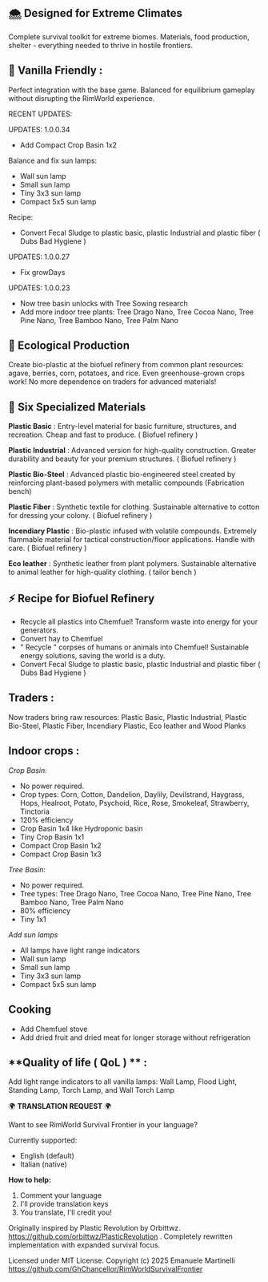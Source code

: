 ## 🌨️ **Designed for Extreme Climates**
Complete survival toolkit for extreme biomes. Materials, food production, shelter - everything needed to thrive in hostile frontiers.

## 🎯 **Vanilla Friendly** :
Perfect integration with the base game. Balanced for equilibrium gameplay without disrupting the RimWorld experience.

RECENT UPDATES:

UPDATES: 1.0.0.34
- Add Compact Crop Basin 1x2

Balance and fix sun lamps:
- Wall sun lamp
- Small sun lamp
- Tiny 3x3 sun lamp
- Compact 5x5 sun lamp

Recipe:
- Convert Fecal Sludge to plastic basic, plastic Industrial and plastic fiber ( Dubs Bad Hygiene )

UPDATES: 1.0.0.27
- Fix growDays
        
UPDATES: 1.0.0.23
- Now tree basin unlocks with Tree Sowing research
- Add more indoor tree plants: Tree Drago Nano, Tree Cocoa Nano, Tree Pine Nano, Tree Bamboo Nano, Tree Palm Nano

## 🌱 **Ecological Production**
Create bio-plastic at the biofuel refinery from common plant resources: agave, berries, corn, potatoes, and rice.
Even greenhouse-grown crops work! No more dependence on traders for advanced materials!

## 🔧 **Six Specialized Materials**
**Plastic Basic** :
Entry-level material for basic furniture, structures, and recreation. Cheap and fast to produce. ( Biofuel refinery )

**Plastic Industrial** :
Advanced version for high-quality construction. Greater durability and beauty for your premium structures. ( Biofuel refinery )

**Plastic Bio-Steel** :
Advanced plastic bio-engineered steel created by reinforcing plant-based polymers with metallic compounds (Fabrication bench)

**Plastic Fiber** :
Synthetic textile for clothing. Sustainable alternative to cotton for dressing your colony. ( Biofuel refinery )

**Incendiary Plastic** :
Bio-plastic infused with volatile compounds. Extremely flammable material for tactical construction/floor applications. Handle with care. ( Biofuel refinery )

**Eco leather** :
Synthetic leather from plant polymers. Sustainable alternative to animal leather for high-quality clothing. ( tailor bench )

## ⚡ **Recipe for Biofuel Refinery**
- Recycle all plastics into Chemfuel! Transform waste into energy for your generators.
- Convert hay to Chemfuel
- " Recycle " corpses of humans or animals into Chemfuel! Sustainable energy solutions, saving the world is a duty.
- Convert Fecal Sludge to plastic basic, plastic Industrial and plastic fiber ( Dubs Bad Hygiene )

## **Traders** :
Now traders bring raw resources: Plastic Basic, Plastic Industrial, Plastic Bio-Steel, Plastic Fiber, Incendiary Plastic, Eco leather and Wood Planks

## **Indoor crops** :
*Crop Basin*:
- No power required.
- Crop types: Corn, Cotton, Dandelion, Daylily, Devilstrand, Haygrass, Hops, Healroot, Potato, Psychoid, Rice, Rose, Smokeleaf, Strawberry, Tinctoria
- 120% efficiency
- Crop Basin 1x4 like Hydroponic basin
- Tiny Crop Basin 1x1
- Compact Crop Basin 1x2
- Compact Crop Basin 1x3

*Tree Basin*:
- No power required.
- Tree types: Tree Drago Nano, Tree Cocoa Nano, Tree Pine Nano, Tree Bamboo Nano, Tree Palm Nano
- 80% efficiency
- Tiny 1x1

*Add sun lamps*
- All lamps have light range indicators
- Wall sun lamp
- Small sun lamp
- Tiny 3x3 sun lamp
- Compact 5x5 sun lamp

## **Cooking**
- Add Chemfuel stove
- Add dried fruit and dried meat for longer storage without refrigeration

## **Quality of life ( QoL ) ** :
Add light range indicators to all vanilla lamps: Wall Lamp, Flood Light, Standing Lamp, Torch Lamp, and Wall Torch Lamp

🌍 **TRANSLATION REQUEST** 🌍

Want to see RimWorld Survival Frontier in your language?

Currently supported:
- English (default)
- Italian (native)

**How to help:**
1. Comment your language
2. I'll provide translation keys
3. You translate, I'll credit you!

Originally inspired by Plastic Revolution by Orbittwz.
https://github.com/orbittwz/PlasticRevolution .
Completely rewritten implementation with expanded survival focus.

Licensed under MIT License.
Copyright (c) 2025 Emanuele Martinelli
https://github.com/GhChancellor/RimWorldSurvivalFrontier
